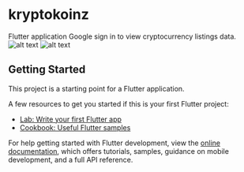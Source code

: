 # kryptokoinz
Flutter application
Google sign in to view cryptocurrency listings data.
![alt text](https://i.ibb.co/3k7b8ZR/Screenshot-20220921-025048.jpg)
![alt text](https://ibb.co/x3DbcTF)


## Getting Started

This project is a starting point for a Flutter application.

A few resources to get you started if this is your first Flutter project:

- [Lab: Write your first Flutter app](https://docs.flutter.dev/get-started/codelab)
- [Cookbook: Useful Flutter samples](https://docs.flutter.dev/cookbook)

For help getting started with Flutter development, view the
[online documentation](https://docs.flutter.dev/), which offers tutorials,
samples, guidance on mobile development, and a full API reference.
